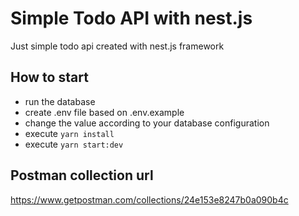 # Simple Todo API with nest.js
Just simple todo api created with nest.js framework

## How to start
- run the database
- create .env file based on .env.example
- change the value according to your database configuration
- execute `yarn install`
- execute  `yarn start:dev`

## Postman collection url
https://www.getpostman.com/collections/24e153e8247b0a090b4c